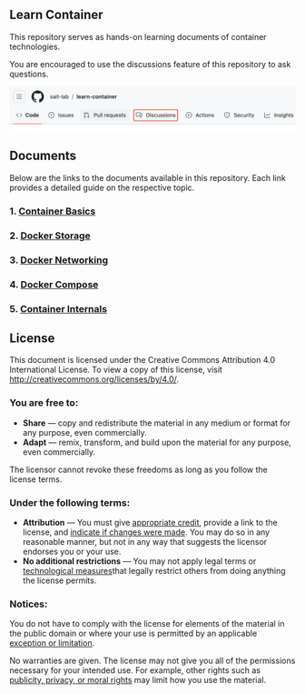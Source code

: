 ## Learn Container

This repository serves as hands-on learning documents of container technologies.

You are encouraged to use the discussions feature of this repository to ask questions.

![use-discussions](./README.assets/use-discussions.webp) 



## Documents

Below are the links to the documents available in this repository. Each link provides a detailed guide on the respective topic.

### 1. [Container Basics](container-basics.md)


### 2. [Docker Storage](docker-storage.md)


### 3. [Docker Networking](docker-networking.md)


### 4. [Docker Compose](docker-compose.md)


### 5. [Container Internals](container-internals.md)



## License

This document is licensed under the Creative Commons Attribution 4.0 International License. To view a copy of this license, visit http://creativecommons.org/licenses/by/4.0/.

### You are free to:

- **Share** — copy and redistribute the material in any medium or format for any purpose, even commercially.
- **Adapt** — remix, transform, and build upon the material for any purpose, even commercially.

The licensor cannot revoke these freedoms as long as you follow the license terms.

### Under the following terms:

- **Attribution** — You must give [appropriate credit](https://creativecommons.org/licenses/by/4.0/deed.en#ref-appropriate-credit), provide a link to the license, and [indicate if changes were made](https://creativecommons.org/licenses/by/4.0/deed.en#ref-indicate-changes). You may do so in any reasonable manner, but not in any way that suggests the licensor endorses you or your use.
- **No additional restrictions** — You may not apply legal terms or [technological measures](https://creativecommons.org/licenses/by/4.0/deed.en#ref-technological-measures)that legally restrict others from doing anything the license permits.

### Notices:

You do not have to comply with the license for elements of the material in the public domain or where your use is permitted by an applicable [exception or limitation](https://creativecommons.org/licenses/by/4.0/deed.en#ref-exception-or-limitation).

No warranties are given. The license may not give you all of the permissions necessary for your intended use. For example, other rights such as [publicity, privacy, or moral rights](https://creativecommons.org/licenses/by/4.0/deed.en#ref-publicity-privacy-or-moral-rights) may limit how you use the material.
